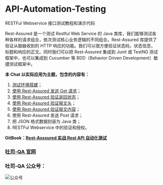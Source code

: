 # API-Automation-Testing
RESTFul Webservice 接口测试教程和演示代码

Rest-Assured 是一个测试 Restful Web Service 的 Java 类库，我们能够测试各种各样的请求组合，依次测试核心业务逻辑的不同组合。Rest-Assured 库提供了验证从服器收到的 HTTP 响应的功能。我们可以很方便验证状态码，状态信息，标题和响应的正文。同时我们可以把 Rest-Assured 集成到 Junit 或 TestNG 测试框架中，也可以集成到 Cucumber 等 BDD（Behavior Driven Development）敏捷测试框架中。

**本 Chat 以实际应用为主题，包含的内容有：**

1. [测试环境搭建](http://qatools.cn/details/HJTfmPxpM.html)；
2. [使用 Rest-Assured 发送 Get 请求](http://qatools.cn/details/rkTq7hv6f.html)；
3. [使用 Rest-Assured 验证返回状态](http://qatools.cn/details/rJIHdh90f.html)；
4. [使用 Rest-Assured 验证报文头](http://qatools.cn/details/HyN9ULMeX.html)；
5. [使用 Rest-Assured 验证报文内容](http://qatools.cn/details/BJ55BhoeQ.html)；
6. 使用 Rest-Assured 发送 Post 请求；
7. 把 JSON 格式数据封装为 Java 类；
8. RESTFul Webservice 中的验证和授权。

**GitBook：[Rest-Asssured 实战 Rest API 自动化测试](http://gitbook.cn/gitchat/activity/5ad5f44f3a87555c6d7ee7c7)**

### [吐司-QA 官网](http://qatools.cn) 

### 吐司-QA 公众号：
![公众号](https://wx2.sinaimg.cn/large/d99b41d3gy1fqrbpc6qaij2076076mxm.jpg)
